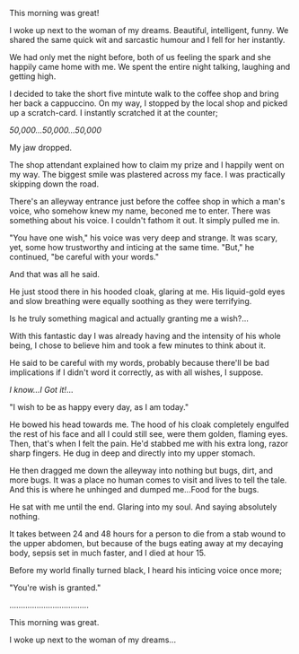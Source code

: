 
This morning was great!

I woke up next to the woman of my dreams. Beautiful, intelligent, funny. We shared the same quick wit and sarcastic humour and I fell for her instantly.

We had only met the night before, both of us feeling the spark and she happily came home with me. We spent the entire night talking, laughing and getting high. 

I decided to take the short five mintute walk to the coffee shop and bring her back a cappuccino. On my way, I stopped by the local shop and picked up a scratch-card. I instantly scratched it at the counter;

*50,000...50,000...50,000*

My jaw dropped.

The shop attendant explained how to claim my prize and I happily went on my way. The biggest smile was plastered across my face. I was practically skipping down the road.

There's an alleyway entrance just before the coffee shop in which a man's voice, who somehow knew my name, beconed me to enter. There was something about his voice. I couldn't fathom it out. It simply pulled me in.

"You have one wish," his voice was very deep and strange. It was scary, yet, some how trustworthy and inticing at the same time. "But," he continued, "be careful with your words." 

And that was all he said. 

He just stood there in his hooded cloak, glaring at me. His liquid-gold eyes and slow breathing were equally soothing as they were terrifying.

Is he truly something magical and actually granting me a wish?...

With this fantastic day I was already having and the intensity of his whole being, I chose to believe him and took a few minutes to think about it.

He said to be careful with my words, probably because there'll be bad implications if I didn't word it correctly, as with all wishes, I suppose.

*I know...I Got it!*...

"I wish to be as happy every day, as I am today."

He bowed his head towards me. The hood of his cloak completely  engulfed the rest of his face and all I could still see, were them golden, flaming eyes. Then, that's when I felt the pain. He'd stabbed me with his extra long, razor sharp fingers. He dug in deep and directly into my upper stomach.

He then dragged me down the alleyway into nothing but bugs, dirt, and more bugs. It was a place no human comes to visit and lives to tell the tale. And this is where he unhinged and dumped me...Food for the bugs.

He sat with me until the end. Glaring into my soul. And saying absolutely nothing.

It takes between 24 and 48 hours for a person to die from a stab wound to the upper abdomen, but because of the bugs eating away at my decaying body, sepsis set in much faster, and I died at hour 15.

Before my world finally turned black, I heard his inticing voice once more;

"You're wish is granted."

...................................

This morning was great.

I woke up next to the woman of my dreams...